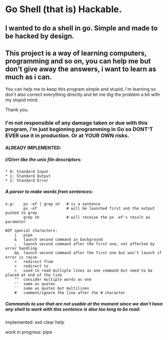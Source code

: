 # Go Shell (that is) Hackable.

## I wanted to do a shell in go. Simple and made to be hacked by design.
## This project is a way of learning computers, programming and so on, you can help me but don't give away the answers, i want to learn as much as i can.

You can help me to keep this program simple and stupid, i'm learning so don't also correct everything directly and let me dig the problem a bit with my stupid mind.

Thank you.

### I'm not responsible of any damage taken or due with this program, i'm just beginning programming in Go so DONT'T EVER use it in production. Or at YOUR OWN risks.

#### ALREADY IMPLEMENTED:

##### I/O/err like the unix file descriptors:
    * 0: Standard Input
    * 1: Standard Output
    * 2: Standard Error

##### A parser to make words from sentences:
    e.g:    ps -ef | grep sh   # is a sentence
            ps -ef             # will be launched first and the output pushed to grep
            grep sh            # will receive the ps -ef's result as parameter

    WIP special characters:
        |   pipe
        &   launch second command in background
        ;   launch second command after the first one, not affected by error handling
        &&  launch second command after the first one but won't launch if error is raise
        <   redirect from
        >   redirect to
        \   used to read multiple lines as one command but need to be placed at end of the line
        ""  consider multiple words as one
        ''  same as quotes
        ``  same as quotes but multilines
        #   comment/ignore the line after the # character

##### Commands to use that are not usable at the moment since we don't have any shell to work with this sentence is also too long to be read:
implemented:
        exit
        clear
        help

work in progress:
        pipe
